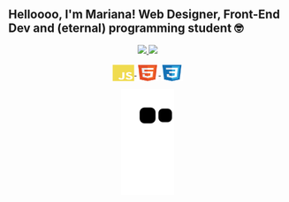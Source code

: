 ## Helloooo, I'm Mariana! Web Designer, Front-End Dev and (eternal) programming student 🤓
<div align="center">
  <a href="https://github.com/marianafartura">
  <img height="160em" src="https://github-readme-stats.vercel.app/api?username=marianafartura&show_icons=true&theme=github_dark&include_all_commits=true&count_private=true"/>
  <img height="160em" src="https://github-readme-stats.vercel.app/api/top-langs/?username=marianafartura&layout=compact&langs_count=7&theme=github_dark"/>
</div>
<div style="display: inline_block" align="center"><br>
  <img align="center" alt="Mari-Js" height="30" width="40" src="https://raw.githubusercontent.com/devicons/devicon/master/icons/javascript/javascript-plain.svg">
  <img align="center" alt="Mari-HTML" height="30" width="40" src="https://raw.githubusercontent.com/devicons/devicon/master/icons/html5/html5-original.svg">
  <img align="center" alt="Mari-CSS" height="30" width="40" src="https://raw.githubusercontent.com/devicons/devicon/master/icons/css3/css3-original.svg">
</div>
 
<div align="center">  
 
  ![Snake animation](https://github.com/rafaballerini/rafaballerini/blob/output/github-contribution-grid-snake.svg)
 
</div>
